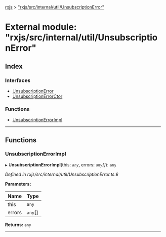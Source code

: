 [rxjs](../README.md) > ["rxjs/src/internal/util/UnsubscriptionError"](../modules/_rxjs_src_internal_util_unsubscriptionerror_.md)

# External module: "rxjs/src/internal/util/UnsubscriptionError"

## Index

### Interfaces

* [UnsubscriptionError](../interfaces/_rxjs_src_internal_util_unsubscriptionerror_.unsubscriptionerror.md)
* [UnsubscriptionErrorCtor](../interfaces/_rxjs_src_internal_util_unsubscriptionerror_.unsubscriptionerrorctor.md)

### Functions

* [UnsubscriptionErrorImpl](_rxjs_src_internal_util_unsubscriptionerror_.md#unsubscriptionerrorimpl)

---

## Functions

<a id="unsubscriptionerrorimpl"></a>

###  UnsubscriptionErrorImpl

▸ **UnsubscriptionErrorImpl**(this: *`any`*, errors: *`any`[]*): `any`

*Defined in rxjs/src/internal/util/UnsubscriptionError.ts:9*

**Parameters:**

| Name | Type |
| ------ | ------ |
| this | `any` |
| errors | `any`[] |

**Returns:** `any`

___


